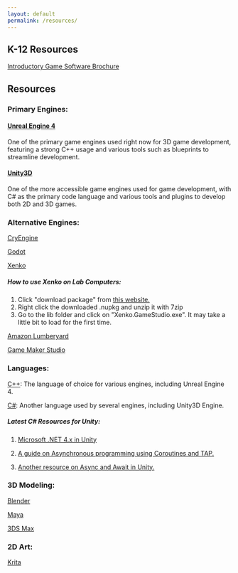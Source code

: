 ```yaml
---
layout: default
permalink: /resources/
---
```


## K-12 Resources

[Introductory Game Software Brochure](https://drive.google.com/file/d/1sGBfcBohxUsj543ve1wU1v_cKSWCj5_b/view?usp=sharing)

## Resources

### Primary Engines:

#### [Unreal Engine 4](https://www.unrealengine.com/en-US/what-is-unreal-engine-4)

One of the primary game engines used right now for 3D game development, featuring a strong C++ usage and various tools such as blueprints to streamline development.

#### [Unity3D](https://unity3d.com/)

One of the more accessible game engines used for game development, with C# as the primary code language and various tools and plugins to develop both 2D and 3D games.

### Alternative Engines:

[CryEngine](https://www.cryengine.com/)

[Godot](https://godotengine.org/)

[Xenko](https://xenko.com/)

##### How to use Xenko on Lab Computers:
1. Click "download package" from [this website.](https://www.nuget.org/packages/Xenko.GameStudio/)
2. Right click the downloaded .nupkg and unzip it with 7zip
3. Go to the lib folder and click on "Xenko.GameStudio.exe". It may take a little bit to load for the first time.


[Amazon Lumberyard](https://aws.amazon.com/lumberyard/)

[Game Maker Studio](https://www.yoyogames.com/gamemaker)

### Languages:

[C++](http://www.cplusplus.com/doc/tutorial/): The language of choice for various engines, including Unreal Engine 4.

[C#](https://www.tutorialspoint.com/csharp/): Another language used by several engines, including Unity3D Engine.

##### Latest C# Resources for Unity:

1. [Microsoft .NET 4.x in Unity](https://docs.microsoft.com/en-us/visualstudio/cross-platform/unity-scripting-upgrade?view=vs-2017#choosing-between-net-4x-and-net-standard-20-profiles)

2. [A guide on Asynchronous programming using Coroutines and TAP.](https://blogs.msdn.microsoft.com/appconsult/2017/09/01/unity-coroutine-tap-en-us/0)

3. [Another resource on Async and Await in Unity.](http://www.stevevermeulen.com/index.php/2017/09/using-async-await-in-unity3d-2017/)

### 3D Modeling:

[Blender](https://www.blender.org/)

[Maya](https://www.autodesk.com/products/maya/overview)

[3DS Max](https://www.autodesk.com/products/3ds-max/overview)

### 2D Art:

[Krita](https://krita.org/en/)

